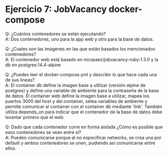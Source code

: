 # Ejercicio 7: JobVacancy docker-compose

Q: ¿Cuántos contenedores se están ejecutando?  
A: Dos contenedores, uno para la app web y otro para la base de datos.

Q: ¿Cuales son las imágenes en las que están basados los mencionados contenedores?  
A: El contenedor web está basado en nicopaez/jobvacancy-ruby:1.3.0 y la db en postgres:14.4-alpine

Q: ¿Puedes leer el docker-compose.yml y describir lo que hace cada una de sus lineas?  
A: El container db define la imagen base a utilizar (versión alpine de postgres) y define una variable de ambiente para la contraseña de la base de datos. El container web define la imagen base a utilizar, mapea los puertos 3000 del host y del container, setea variables de ambiente y permite comunicar al container con el container db mediante 'link'. También utiliza depends_on para indicar que el contenedor de la base de datos debe levantar primero que el web.

Q: Dado que cada contenedor corre en forma aislada ¿Cómo es posible que esos contenedores se vean entre sí?  
A: Pueden comunicarse porque al no especificar networks, se crea una por default y ambos contenedores se unen, pudiendo así comunicarse entre ellos.